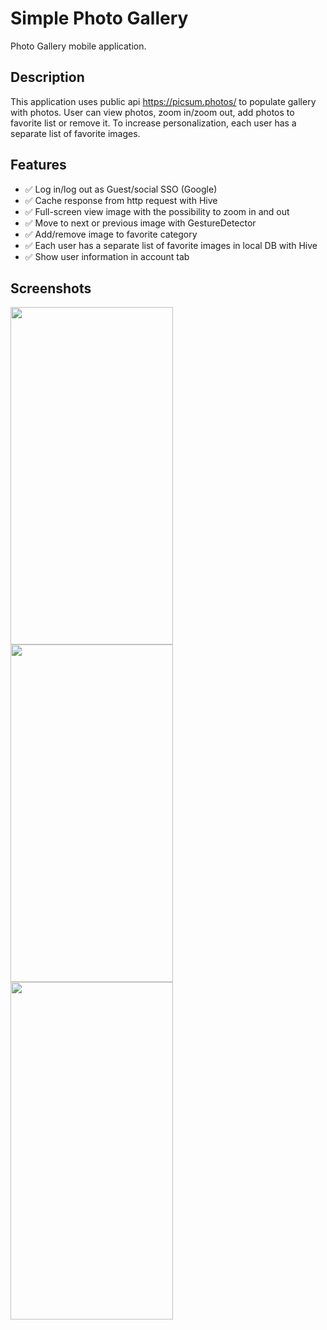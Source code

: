 # Simple Photo Gallery

Photo Gallery mobile application.

## Description

This application uses public api https://picsum.photos/ to populate gallery with photos.
User can view photos, zoom in/zoom out, add photos to favorite list or remove it. 
To increase personalization, each user has a separate list of favorite images.

## Features
- ✅ Log in/log out as Guest/social SSO (Google)
- ✅ Cache response from http request with Hive
- ✅ Full-screen view image with the possibility to zoom in and out
- ✅ Move to next or previous image with GestureDetector
- ✅ Add/remove image to favorite category
- ✅ Each user has a separate list of favorite images in local DB with Hive
- ✅ Show user information in account tab

## Screenshots
<img src="https://user-images.githubusercontent.com/109936339/218492344-a1d01287-09c7-4e39-81b8-0034f3837f3e.png" width="260" height="540">  <img src="https://user-images.githubusercontent.com/109936339/218492444-99d20547-cad0-49fc-b002-51da24384ff5.png" width="260" height="540">  <img src="https://user-images.githubusercontent.com/109936339/218492494-447e5d6b-dd00-403c-a9cf-6f11f902f684.png" width="260" height="540">
